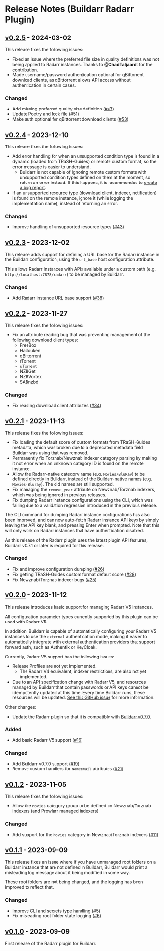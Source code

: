 # Release Notes (Buildarr Radarr Plugin)

## [v0.2.5](https://github.com/buildarr/buildarr-radarr/releases/tag/v0.2.5) - 2024-03-02

This release fixes the following issues:

* Fixed an issue where the preferred file size in quality definitions was not being applied to Radarr instances. Thanks to **@ChadTaljaardt** for the contribution.
* Made username/password authentication optional for qBittorrent download clients, as qBittorrent allows API access without authentication in certain cases.

### Changed

* Add missing preferred quality size definition ([#47](https://github.com/buildarr/buildarr-radarr/pull/47))
* Update Poetry and lock file ([#51](https://github.com/buildarr/buildarr-radarr/pull/51))
* Make auth optional for qBittorrent download clients ([#53](https://github.com/buildarr/buildarr-radarr/pull/53))


## [v0.2.4](https://github.com/buildarr/buildarr-radarr/releases/tag/v0.2.4) - 2023-12-10

This release fixes the following issues:

* Add error handling for when an unsupported condition type is found in a dynamic (loaded from TRaSH-Guides) or remote custom format, so the error message is easier to understand.
    * Buildarr is not capable of ignoring remote custom formats with unsupported condition types defined on them at the moment, so return an error instead. If this happens, it is recommended to [create a bug report](https://github.com/buildarr/buildarr-radarr/issues/new).
* If an unsupported resource type (download client, indexer, notification) is found on the remote instance, ignore it (while logging the implementation name), instead of returning an error.

### Changed

* Improve handling of unsupported resource types ([#43](https://github.com/buildarr/buildarr-radarr/pull/43))


## [v0.2.3](https://github.com/buildarr/buildarr-radarr/releases/tag/v0.2.3) - 2023-12-02

This release adds support for defining a URL base for the Radarr instance in the Buildarr configuration, using the `url_base` host configuration attribute.

This allows Radarr instances with APIs available under a custom path (e.g. `http://localhost:7878/radarr`) to be managed by Buildarr.

### Changed

* Add Radarr instance URL base support ([#38](https://github.com/buildarr/buildarr-radarr/pull/38))


## [v0.2.2](https://github.com/buildarr/buildarr-radarr/releases/tag/v0.2.2) - 2023-11-27

This release fixes the following issues:

* Fix an attribute reading bug that was preventing management of the following download client types:
    * FreeBox
    * Hadouken
    * qBittorrent
    * rTorrent
    * uTorrent
    * NZBGet
    * NZBVortex
    * SABnzbd

### Changed

* Fix reading download client attributes ([#34](https://github.com/buildarr/buildarr-radarr/pull/34))


## [v0.2.1](https://github.com/buildarr/buildarr-radarr/releases/tag/v0.2.1) - 2023-11-13

This release fixes the following issues:

* Fix loading the default score of custom formats from TRaSH-Guides metadata, which was broken due to a deprecated metadata field Buildarr was using that was removed.
* Permanently fix Torznab/Newznab indexer category parsing by making it not error when an unknown category ID is found on the remote instance.
* Allow the Radarr-native category name (e.g. `Movies/BluRay`) to be defined directly in Buildarr, instead of the Buildarr-native names (e.g. `Movies-Bluray`). The old names are still supported.
* Fix managing the `remove_year` attribute on Newznab/Torznab indexers, which was being ignored in previous releases.
* Fix dumping Radarr instance configurations using the CLI, which was failing due to a validation regression introduced in the previous release.

The CLI command for dumping Radarr instance configurations has also been improved, and can now auto-fetch Radarr instance API keys by simply leaving the API key blank, and pressing Enter when prompted. Note that this will only work on Radarr instances that have authentication disabled.

As this release of the Radarr plugin uses the latest plugin API features, Buildarr v0.7.1 or later is required for this release.

### Changed

* Fix and improve configuration dumping ([#26](https://github.com/buildarr/buildarr-radarr/pull/26))
* Fix getting TRaSH-Guides custom format default score ([#28](https://github.com/buildarr/buildarr-radarr/pull/28))
* Fix Newznab/Torznab indexer bugs ([#25](https://github.com/buildarr/buildarr-radarr/pull/25))


## [v0.2.0](https://github.com/buildarr/buildarr-radarr/releases/tag/v0.2.0) - 2023-11-12

This release introduces basic support for managing Radarr V5 instances.

All configuration parameter types currently supported by this plugin can be used with Radarr V5.

In addition, Buildarr is capable of automatically configuring your Radarr V5 instances to use the `external` authentication mode,
making it easier to automatically integrate with external authentication providers that support forward auth, such as Authentik or KeyCloak.

Currently, Radarr V5 support has the following issues:

* Release Profiles are not yet implemented.
    * The Radarr V4 equivalent, indexer restrictions, are also not yet implemented.
* Due to an API specification change with Radarr V5, and resources managed by Buildarr that contain passwords or API keys cannot be idempotently updated at this time. Every time Buildarr runs, these resources will be updated. [See this GitHub issue](https://github.com/buildarr/buildarr-radarr/issues/20) for more information.

Other changes:

* Update the Radarr plugin so that it is compatible with [Buildarr v0.7.0](https://buildarr.github.io/release-notes/#v070-2023-11-12).

### Added

* Add basic Radarr V5 support ([#16](https://github.com/buildarr/buildarr-radarr/pull/16))

### Changed

* Add Buildarr v0.7.0 support ([#19](https://github.com/buildarr/buildarr-radarr/pull/19))
* Remove custom handlers for `NameEmail` attributes ([#21](https://github.com/buildarr/buildarr-radarr/pull/21))


## [v0.1.2](https://github.com/buildarr/buildarr-radarr/releases/tag/v0.1.2) - 2023-11-05

This release fixes the following issues:

* Allow the `Movies` category group to be defined on Newznab/Torznab indexers (and Prowlarr managed indexers)

### Changed

* Add support for the `Movies` category in Newznab/Torznab indexers ([#11](https://github.com/buildarr/buildarr-radarr/pull/11))


## [v0.1.1](https://github.com/buildarr/buildarr-radarr/releases/tag/v0.1.1) - 2023-09-09

This release fixes an issue where if you have unmanaged root folders on a Buildarr instance that are not defined in Buildarr, Buildarr would print a misleading log message about it being modified in some way.

These root folders are not being changed, and the logging has been improved to reflect that.

### Changed

* Improve CLI and secrets type handling ([#5](https://github.com/buildarr/buildarr-radarr/pull/5))
* Fix misleading root folder state logging ([#6](https://github.com/buildarr/buildarr-radarr/pull/6))


## [v0.1.0](https://github.com/buildarr/buildarr-radarr/releases/tag/v0.1.0) - 2023-09-09

First release of the Radarr plugin for Buildarr.
